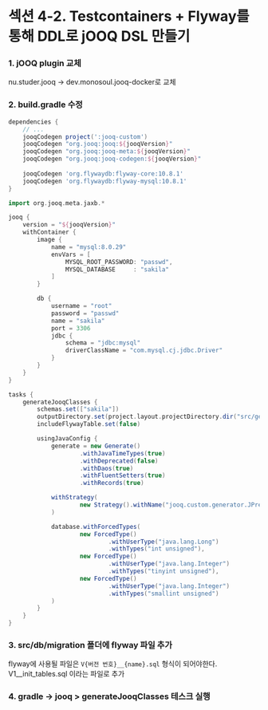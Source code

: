 # 섹션 4-2. Testcontainers + Flyway를 통해 DDL로 jOOQ DSL 만들기

### 1. jOOQ plugin 교체

nu.studer.jooq -> dev.monosoul.jooq-docker로 교체

### 2. build.gradle 수정
```groovy
dependencies {
    // ...
    jooqCodegen project(':jooq-custom')
    jooqCodegen "org.jooq:jooq:${jooqVersion}"
    jooqCodegen "org.jooq:jooq-meta:${jooqVersion}"
    jooqCodegen "org.jooq:jooq-codegen:${jooqVersion}"
    
    jooqCodegen 'org.flywaydb:flyway-core:10.8.1'
    jooqCodegen 'org.flywaydb:flyway-mysql:10.8.1'
}
```

```groovy
import org.jooq.meta.jaxb.*

jooq {
    version = "${jooqVersion}"
    withContainer {
        image {
            name = "mysql:8.0.29"
            envVars = [
                MYSQL_ROOT_PASSWORD: "passwd",
                MYSQL_DATABASE     : "sakila"
            ]
        }

        db {
            username = "root"
            password = "passwd"
            name = "sakila"
            port = 3306
            jdbc {
                schema = "jdbc:mysql"
                driverClassName = "com.mysql.cj.jdbc.Driver"
            }
        }
    }
}

tasks {
    generateJooqClasses {
        schemas.set(["sakila"])
        outputDirectory.set(project.layout.projectDirectory.dir("src/generated"))
        includeFlywayTable.set(false)

        usingJavaConfig {
            generate = new Generate()
                    .withJavaTimeTypes(true)
                    .withDeprecated(false)
                    .withDaos(true)
                    .withFluentSetters(true)
                    .withRecords(true)

            withStrategy(
                    new Strategy().withName("jooq.custom.generator.JPrefixGeneratorStrategy")
            )

            database.withForcedTypes(
                    new ForcedType()
                            .withUserType("java.lang.Long")
                            .withTypes("int unsigned"),
                    new ForcedType()
                            .withUserType("java.lang.Integer")
                            .withTypes("tinyint unsigned"),
                    new ForcedType()
                            .withUserType("java.lang.Integer")
                            .withTypes("smallint unsigned")
            )
        }
    }
}
```

### 3. src/db/migration 폴더에 flyway 파일 추가
flyway에 사용될 파일은 ```V{버전 번호}__{name}.sql``` 형식이 되어야한다.
V1__init_tables.sql 이라는 파일로 추가

### 4. gradle -> jooq > generateJooqClasses 테스크 실행

